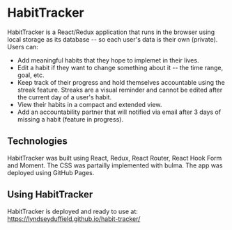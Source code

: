# HabitTracker

HabitTracker is a React/Redux application that runs in the browser using local storage as its database -- so each user's data is their own (private). Users can:  

* Add meaningful habits that they hope to implemet in their lives.
* Edit a habit if they want to change something about it -- the time range, goal, etc.
* Keep track of their progress and hold themselves accountable using the streak feature. Streaks are a visual reminder and cannot be edited after the current day of a user's habit. 
* View their habits in a compact and extended view. 
* Add an accountability partner that will notified via email after 3 days of missing a habit (feature in progress).


## Technologies 

HabitTracker was built using React, Redux, React Router, React Hook Form and Moment. The CSS was partailly implemented with bulma. The app was deployed using GitHub Pages.


## Using HabitTracker 

HabitTracker is deployed and ready to use at: https://lyndseyduffield.github.io/habit-tracker/
